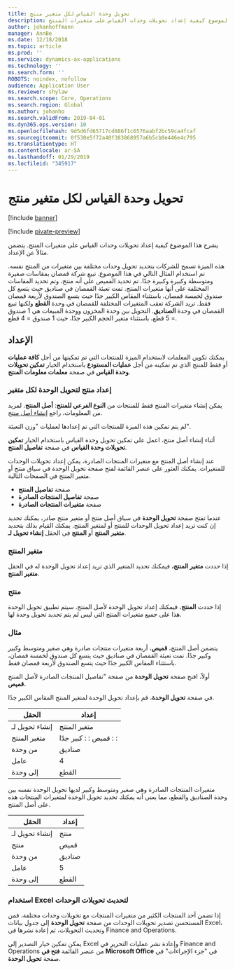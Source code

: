 ```yaml
---
title: تحويل وحدة القياس لكل متغير منتج
description: يشرح هذا الموضوع كيفية إعداد تحويلات وحدات القياس على متغيرات المنتج.
author: johanhoffmann
manager: AnnBe
ms.date: 12/18/2018
ms.topic: article
ms.prod: ''
ms.service: dynamics-ax-applications
ms.technology: ''
ms.search.form: ''
ROBOTS: noindex, nofollow
audience: Application User
ms.reviewer: shylaw
ms.search.scope: Core, Operations
ms.search.region: Global
ms.author: johanho
ms.search.validFrom: 2019-04-01
ms.dyn365.ops.version: 10
ms.openlocfilehash: 9d5d6fd65717cd886f1c6576aabf2bc59ca4fcaf
ms.sourcegitcommit: 0f530e5f72a40f383868957a6b5cb0e446e4c795
ms.translationtype: HT
ms.contentlocale: ar-SA
ms.lasthandoff: 01/29/2019
ms.locfileid: "345917"
---
```

# <a name="unit-of-measure-conversion-per-product-variant"></a>تحويل وحدة القياس لكل متغير منتج

[!include [banner](../includes/banner.md)]

[!include [pivate-preview](../includes/pivate-preview-banner.md)]

يشرح هذا الموضوع كيفية إعداد تحويلات وحدات القياس على متغيرات المنتج. يتضمن مثالاً عن الإعداد.

هذه الميزة تسمح للشركات بتحديد تحويل وحدات مختلفة بين متغيرات من المنتج نفسه. تم استخدام المثال التالي في هذا الموضوع. تبيع شركة قمصان بمقاسات صغيرة ومتوسطة وكبيرة وكبيرة جدًا. تم تحديد القميص على أنه منتج، وتم تحديد المقاسات المختلفة على أنها متغيرات المنتج. تمت تعبئة القمصان في صناديق حيث يتسع كل صندوق لخمسة قمصان، باستثناء المقاس الكبير جدًا حيث يتسع الصندوق لأربعة قمصان فقط. تريد الشركة تعقب المتغيرات المختلفة للقمصان في وحدة **القطع** ولكنها تبيع القمصان في وحدة **الصناديق**. التحويل بين وحدة المخزون ووحدة المبيعات هي 1 صندوق = 5 قطع، باستثناء متغير الحجم الكبير جدًا، حيث 1 صندوق = 4 قطع.

## <a name="setup"></a>الإعداد

يمكنك تكوين المعلمات لاستخدام الميزة للمنتجات التي تم تمكينها من أجل **كافة عمليات** أو فقط للمنتج الذي تم تمكينه من أجل **عمليات المستودع** باستخدام الخيار **تمكين تحويلات وحدة القياس‬** في صفحة **معلمات معلومات المنتج‬**.

### <a name="set-up-a-product-for-unit-conversion-per-variant"></a>إعداد منتج لتحويل الوحدة لكل متغير

يمكن إنشاء متغيرات المنتج فقط للمنتجات من **النوع الفرعي للمنتج**: **أصل المنتج**. لمزيد من المعلومات، راجع [إنشاء أصل منتج](tasks/create-product-master.md).

لم يتم تمكين هذه الميزة للمنتجات التي تم إعدادها لعمليات "وزن التعبئة". 

أثناء إنشاء أصل منتج، اعمل على تمكين تحويل وحدة القياس باستخدام الخيار **‏‫تمكين تحويلات وحدة القياس‬** في صفحة **تفاصيل المنتج**.

عند إنشاء أصل المنتج مع متغيرات المنتجات الصادرة، يمكن إعداد تحويلات الوحدات للمتغيرات. يمكنك العثور على عنصر القائمة لفتح صفحة تحويل الوحدة في سياق منتج أو متغير المنتج في الصفحات التالية.

-   صفحة **تفاصيل المنتج‬**
-   صفحة **تفاصيل المنتجات الصادرة**
-   صفحة **متغيرات المنتجات الصادرة**

عندما تفتح صفحة **تحويل الوحدة** في سياق أصل منتج أو متغير منتج صادر، يمكنك تحديد إن كنت تريد إعداد تحويل الوحدات للمنتج أو لمتغير المنتج. يمكنك القيام بذلك بتحديد **متغير المنتج** أو **المنتج** في الحقل **إنشاء تحويل لـ‬**.

### <a name="product-variant"></a>متغير المنتج

إذا حددت **متغير المنتج،** فيمكنك تحديد المتغير الذي تريد إعداد تحويل الوحدة له في الحقل **متغير المنتج**.

### <a name="product"></a>منتج

إذا حددت **المنتج**، فيمكنك إعداد تحويل الوحدة لأصل المنتج. سيتم تطبيق تحويل الوحدة هذا على جميع متغيرات المنتج التي ليس لم يتم تحديد تحويل وحدة لها.

### <a name="example"></a>مثال

يتضمن أصل المنتج، **قميص**، أربعة متغيرات منتجات صادرة وهي صغير ومتوسط وكبير وكبير جدًا. تمت تعبئة القمصان في صناديق حيث يتسع كل صندوق لخمسة قمصان، باستثناء المقاس الكبير جدًا حيث يتسع الصندوق لأربعة قمصان فقط.

أولاً، افتح صفحة **تحويل الوحدة** من صفحة "تفاصيل المنتجات الصادرة لأصل المنتج **قميص.**

في صفحة **تحويل الوحدة**، قم بإعداد تحويل الوحدة لمتغير المنتج المقاس الكبير جدًا.

| **الحقل**             | **إعداد**             |
|-----------------------|-------------------------|
| إنشاء تحويل لـ | متغير المنتج         |
| متغير المنتج       | قميص : : كبير جدًا : : |
| من وحدة             | صناديق                   |
| عامل                | 4                       |
| إلى وحدة               | القطع                  |

متغيرات المنتجات الصادرة وهي صغير ومتوسط وكبير لديها تحويل الوحدة نفسه بين وحدة الصناديق والقطع، مما يعني أنه يمكنك تحديد تحويل الوحدة لمتغيرات المنتجات هذه على أصل المنتج.

| **الحقل**             | **إعداد** |
|-----------------------|-------------|
| إنشاء تحويل لـ | منتج     |
| منتج               | قميص     |
| من وحدة             | صناديق       |
| عامل                | 5           |
| إلى وحدة               | القطع      |

### <a name="using-excel-to-update-the-unit-conversions"></a>استخدام Excel لتحديث تحويلات الوحدات

إذا تضمن أحد المنتجات الكثير من متغيرات المنتجات مع تحويلات وحدات مختلفة، فمن المستحسن تصدير تحويلات الوحدات من صفحة **تحويل الوحدة** إلى جدول بيانات Excel، وتحديث التحويلات، ثم إعادة نشرها في Finance and Operations.

يمكن تمكين خيار التصدير إلى Excel وإعادة نشر عمليات التحرير في Finance and Operations من عنصر القائمة **فتح في Microsoft Office** في "جزء الإجراءات" في صفحة **تحويل الوحدة**.
